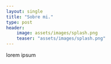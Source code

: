 ```yaml
---
layout: single
title: "Sobre mi."
type: post
header:
    image: assets/images/splash.png
    teaser: "assets/images/splash.png"
---
```


lorem ipsum